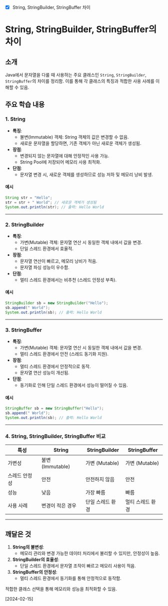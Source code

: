 - [x] String, StringBuilder, StringBuffer 차이

# String, StringBuilder, StringBuffer의 차이

## 소개
Java에서 문자열을 다룰 때 사용하는 주요 클래스인 `String`, `StringBuilder`, `StringBuffer`의 차이를 정리함. 이를 통해 각 클래스의 특징과 적합한 사용 사례를 이해할 수 있음.

## 주요 학습 내용

### 1. String
- **특징**:
  - 불변(Immutable) 객체: String 객체의 값은 변경할 수 없음.
  - 새로운 문자열을 할당하면, 기존 객체가 아닌 새로운 객체가 생성됨.
- **장점**:
  - 변경되지 않는 문자열에 대해 안정적인 사용 가능.
  - String Pool에 저장되어 메모리 사용 최적화.
- **단점**:
  - 문자열 변경 시, 새로운 객체를 생성하므로 성능 저하 및 메모리 낭비 발생.

#### 예시
```java
String str = "Hello";
str = str + " World"; // 새로운 객체가 생성됨
System.out.println(str); // 출력: Hello World
```

---

### 2. StringBuilder
- **특징**:
  - 가변(Mutable) 객체: 문자열 연산 시 동일한 객체 내에서 값을 변경.
  - 단일 스레드 환경에서 효율적.
- **장점**:
  - 문자열 연산이 빠르고, 메모리 낭비가 적음.
  - 문자열 파싱 성능이 우수함.
- **단점**:
  - 멀티 스레드 환경에서는 비추천 (스레드 안정성 부족).

#### 예시
```java
StringBuilder sb = new StringBuilder("Hello");
sb.append(" World");
System.out.println(sb); // 출력: Hello World
```

---

### 3. StringBuffer
- **특징**:
  - 가변(Mutable) 객체: 문자열 연산 시 동일한 객체 내에서 값을 변경.
  - 멀티 스레드 환경에서 안전 (스레드 동기화 지원).
- **장점**:
  - 멀티 스레드 환경에서 안정적으로 동작.
  - 문자열 연산 성능이 개선됨.
- **단점**:
  - 동기화로 인해 단일 스레드 환경에서 성능이 떨어질 수 있음.

#### 예시
```java
StringBuffer sb = new StringBuffer("Hello");
sb.append(" World");
System.out.println(sb); // 출력: Hello World
```

---

### 4. String, StringBuilder, StringBuffer 비교
| 특성              | String            | StringBuilder     | StringBuffer      |
| ----------------- | ----------------- | ----------------- | ----------------- |
| 가변성            | 불변 (Immutable)  | 가변 (Mutable)    | 가변 (Mutable)    |
| 스레드 안정성      | 안전              | 안전하지 않음       | 안전              |
| 성능              | 낮음              | 가장 빠름          | 빠름              |
| 사용 사례          | 변경이 적은 경우  | 단일 스레드 환경    | 멀티 스레드 환경    |

---

## 깨달은 것

1. **String의 불변성**:
   - 메모리 관리와 변경 가능한 데이터 처리에서 불리할 수 있지만, 안정성이 높음.
2. **StringBuilder의 효율성**:
   - 단일 스레드 환경에서 문자열 조작이 빠르고 메모리 사용이 적음.
3. **StringBuffer의 안정성**:
   - 멀티 스레드 환경에서 동기화를 통해 안정적으로 동작함.

적합한 클래스 선택을 통해 메모리와 성능을 최적화할 수 있음.

[2024-02-15]
